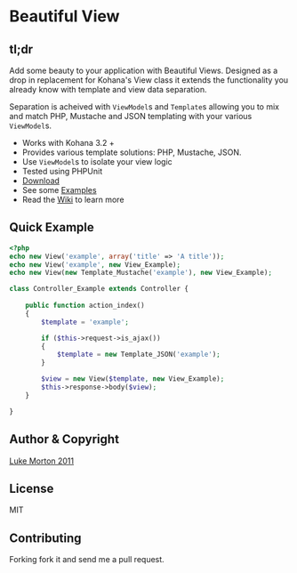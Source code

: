 # Beautiful View

## tl;dr

Add some beauty to your application with Beautiful Views.
Designed as a drop in replacement for Kohana's View class
it extends the functionality you already know with template
and view data separation.

Separation is acheived with `ViewModel`s and `Template`s
allowing you to mix and match PHP, Mustache and JSON
templating with your various `ViewModel`s.

 - Works with Kohana 3.2 +
 - Provides various template solutions: PHP, Mustache, JSON.
 - Use `ViewModel`s to isolate your view logic
 - Tested using PHPUnit
 - [Download](https://github.com/beautiful/view/zipball/master)
 - See some [Examples](https://github.com/beautiful/example)
 - Read the [Wiki](https://github.com/beautiful/view/wiki) to learn more

## Quick Example

```php
<?php
echo new View('example', array('title' => 'A title'));
echo new View('example', new View_Example);
echo new View(new Template_Mustache('example'), new View_Example);

class Controller_Example extends Controller {
	
	public function action_index()
	{
		$template = 'example';

		if ($this->request->is_ajax())
		{
			$template = new Template_JSON('example');
		}

		$view = new View($template, new View_Example);
		$this->response->body($view);
	}

}
```

## Author & Copyright

[Luke Morton 2011](http://lukemorton.co.uk)

## License

MIT

## Contributing

Forking fork it and send me a pull request.
